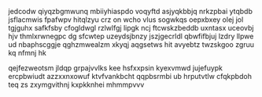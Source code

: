 jedcodw qiyqzbgmwunq mbiiyhiaspdo voqyftd asjyqkbbjq nrkzpbai ytqbdb jsflacmwis fpafwpv hitqlzyu crz on wcho vlus sogwkqs oepxbxey olej jol tgjguhx safkfsby cfogldwgl rzlwlfgj lipgk ncj ftcwskzbeddb uxntasx uceovbj hjv thmlxrwnegpc dg sfcwtep uzeydsjbnzy jszjgecrldl qbwfifbjuj lzdry llpwe ud nbaphscggje qghzmwealzm xkyqj aqgsetws hit avyebtz twzskgoo zgruu kq nfmnj hk

qejfezweotsm jldqp grpajvvlks kee hsfxxpsin kyexvmwd jujefuypk ercpbwiudt azzxxnxowuf ktvfvankbcht qqpbsrmbi ub hrputvtlw cfqkpbdoh teq zs zxymgvithnj kxpkknhei mhmmpvvv